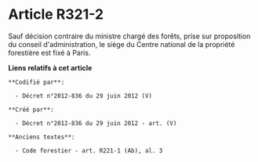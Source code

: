 # Article R321-2

Sauf décision contraire du ministre chargé des forêts, prise sur proposition du conseil d'administration, le siège du Centre
national de la propriété forestière est fixé à Paris.

**Liens relatifs à cet article**

	**Codifié par**:

	  - Décret n°2012-836 du 29 juin 2012 (V)

	**Créé par**:

	  - Décret n°2012-836 du 29 juin 2012 - art. (V)

	**Anciens textes**:

	  - Code forestier - art. R221-1 (Ab), al. 3
